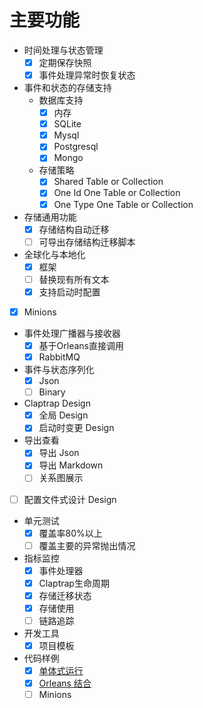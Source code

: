 # 主要功能

- 时间处理与状态管理
  - [X] 定期保存快照
  - [X] 事件处理异常时恢复状态
- 事件和状态的存储支持
  - 数据库支持
      - [X] 内存
      - [X] SQLite
      - [X] Mysql
      - [X] Postgresql
      - [X] Mongo
  - 存储策略
      - [X] Shared Table or Collection
      - [X] One Id One Table or Collection
      - [X] One Type One Table or Collection
- 存储通用功能
  - [X] 存储结构自动迁移
  - [ ] 可导出存储结构迁移脚本
- 全球化与本地化
  - [X] 框架
  - [ ] 替换现有所有文本
  - [X] 支持启动时配置
- [X] Minions
- 事件处理广播器与接收器
  - [X] 基于Orleans直接调用
  - [X] RabbitMQ
- 事件与状态序列化
  - [X] Json
  - [ ] Binary
- Claptrap Design
  - [X] 全局 Design
  - [X] 启动时变更 Design
- 导出查看
  - [X] 导出 Json
  - [X] 导出 Markdown
  - [ ] 关系图展示
- [ ] 配置文件式设计 Design
- 单元测试
  - [X] 覆盖率80%以上
  - [ ] 覆盖主要的异常抛出情况
- 指标监控
  - [X] 事件处理器
  - [X] Claptrap生命周期
  - [X] 存储迁移状态
  - [X] 存储使用
  - [ ] 链路追踪
- 开发工具
  - [X] 项目模板  
- 代码样例
  - [X] [单体式运行](https://github.com/newbe36524/Newbe.Claptrap.Examples/tree/master/src/Newbe.Claptrap.OutofOrleans)
  - [X] [Orleans 结合](https://github.com/newbe36524/Newbe.Claptrap.Examples/tree/master/src/Newbe.Claptrap.ArticleManager)
  - [ ] Minions

